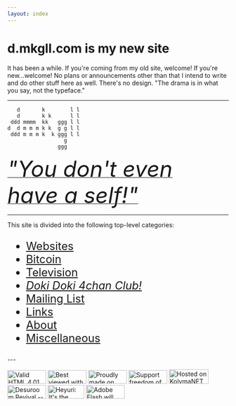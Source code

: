 ```yaml
---
layout: index
---
```


# d.mkgll.com is my new site

It has been a while. If you're coming from my old site, welcome! If you're new...welcome! No plans or announcements other than that I intend to write
and do other stuff here as well. There's no design. "The drama is in what you say, not the typeface."

---

```
   d       k        l l 
   d       k k      l l 
 ddd mmmm  kk   ggg l l 
d  d m m m k k  g g l l 
 ddd m m m k  k ggg l l 
                  g     
                ggg     
```

<p><a href="self"><span style="FONT-SIZE: 50PX;"><i>"You don't even have a self!"</i></span></a></p>

---

This site is divided into the following top-level categories:

<ul style="FONT-SIZE: 25PX;">
		<li><a href="comp.html">Websites</a></li>
		<li><a href="gaming.html">Bitcoin</a></li>
		<li><a href="tv.html">Television</a></li>
		<li><a href="dd4c.html"><cite>Doki Doki 4chan Club!</cite></a></li>
		<li><a href="desuroom-revival.html">Mailing List</a></li>
		<li><a href="links.html">Links</a></li>
		<li><a href="about.html">About</a></li>
		<li><a href="misc.html">Miscellaneous</a></li>
	</ul>
---

<p>
		<a href="https://validator.w3.org/check?uri=https://www.lolwut.info/index.html"><img src="https://anlucas.neocities.org/anow.gif" width="88" height="31" alt="Valid HTML 4.01 Strict" title="Valid HTML 4.01 Strict"></a>
		<a href="https://www.microsoft.com/en-us/download/internet-explorer.aspx"><img src="https://anlucas.neocities.org/lol.gif" width="88" height="31" alt="Best viewed with Internet Explorer" title="Best viewed with Internet Explorer"></a>
		<a href="https://www.microsoft.com/en-us/windows"><img src="/images/made-with-windows.gif" width="88" height="31" alt="Proudly made on Microsoft Windows" title="Proudly made on Microsoft Windows"></a>
		<a href="https://www.eff.org/pages/blue-ribbon-campaign"><img src="/images/free-speech-forever.gif" width="88" height="31" alt="Support freedom of speech" title="Support freedom of speech"></a>
		<a href="https://services.kolyma.org/hosting"><img src="/images/powered-by-kolyma.png" width="90" height="33" alt="Hosted on KolymaNET" title="Hosted on KolymaNET"></a>
		<a href="https://www.desuroom.cf"><img src="/images/desuroom-revival.png" width="88" height="31" alt="Desuroom Revival -- Harbl Hotel 24/7" title="Desuroom Revival -- Harbl Hotel 24/7"></a>
		<a href="https://www.heyuri.net"><img src="/images/heyuri.gif" width="83" height="31" alt="Heyuri: It's the place to be" title="Heyuri: It's the place to be"></a>
		<a href="https://archive.org/details/adobe-flash-player-32.0.0.465-retail-debug"><img src="/images/get-flash-player.gif" width="88" height="31" alt="Adobe Flash will never die" title="Adobe Flash will never die"></a>
	</p>
